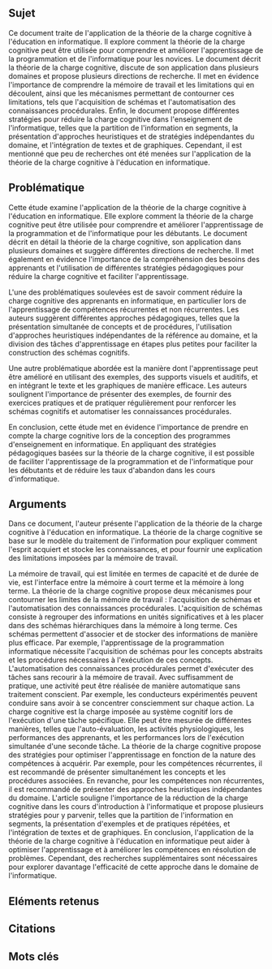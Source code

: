 ## Sujet
Ce document traite de l'application de la théorie de la charge cognitive à l'éducation en informatique. Il explore comment la théorie de la charge cognitive peut être utilisée pour comprendre et améliorer l'apprentissage de la programmation et de l'informatique pour les novices. Le document décrit la théorie de la charge cognitive, discute de son application dans plusieurs domaines et propose plusieurs directions de recherche. Il met en évidence l'importance de comprendre la mémoire de travail et les limitations qui en découlent, ainsi que les mécanismes permettant de contourner ces limitations, tels que l'acquisition de schémas et l'automatisation des connaissances procédurales. Enfin, le document propose différentes stratégies pour réduire la charge cognitive dans l'enseignement de l'informatique, telles que la partition de l'information en segments, la présentation d'approches heuristiques et de stratégies indépendantes du domaine, et l'intégration de textes et de graphiques. Cependant, il est mentionné que peu de recherches ont été menées sur l'application de la théorie de la charge cognitive à l'éducation en informatique.
## Problématique
Cette étude examine l'application de la théorie de la charge cognitive à l'éducation en informatique. Elle explore comment la théorie de la charge cognitive peut être utilisée pour comprendre et améliorer l'apprentissage de la programmation et de l'informatique pour les débutants. Le document décrit en détail la théorie de la charge cognitive, son application dans plusieurs domaines et suggère différentes directions de recherche. Il met également en évidence l'importance de la compréhension des besoins des apprenants et l'utilisation de différentes stratégies pédagogiques pour réduire la charge cognitive et faciliter l'apprentissage.

L'une des problématiques soulevées est de savoir comment réduire la charge cognitive des apprenants en informatique, en particulier lors de l'apprentissage de compétences récurrentes et non récurrentes. Les auteurs suggèrent différentes approches pédagogiques, telles que la présentation simultanée de concepts et de procédures, l'utilisation d'approches heuristiques indépendantes de la référence au domaine, et la division des tâches d'apprentissage en étapes plus petites pour faciliter la construction des schémas cognitifs. 

Une autre problématique abordée est la manière dont l'apprentissage peut être amélioré en utilisant des exemples, des supports visuels et auditifs, et en intégrant le texte et les graphiques de manière efficace. Les auteurs soulignent l'importance de présenter des exemples, de fournir des exercices pratiques et de pratiquer régulièrement pour renforcer les schémas cognitifs et automatiser les connaissances procédurales. 

En conclusion, cette étude met en évidence l'importance de prendre en compte la charge cognitive lors de la conception des programmes d'enseignement en informatique. En appliquant des stratégies pédagogiques basées sur la théorie de la charge cognitive, il est possible de faciliter l'apprentissage de la programmation et de l'informatique pour les débutants et de réduire les taux d'abandon dans les cours d'informatique.
## Arguments
Dans ce document, l'auteur présente l'application de la théorie de la charge cognitive à l'éducation en informatique. La théorie de la charge cognitive se base sur le modèle du traitement de l'information pour expliquer comment l'esprit acquiert et stocke les connaissances, et pour fournir une explication des limitations imposées par la mémoire de travail. 

La mémoire de travail, qui est limitée en termes de capacité et de durée de vie, est l'interface entre la mémoire à court terme et la mémoire à long terme. La théorie de la charge cognitive propose deux mécanismes pour contourner les limites de la mémoire de travail : l'acquisition de schémas et l'automatisation des connaissances procédurales. L'acquisition de schémas consiste à regrouper des informations en unités significatives et à les placer dans des schémas hiérarchiques dans la mémoire à long terme. Ces schémas permettent d'associer et de stocker des informations de manière plus efficace. Par exemple, l'apprentissage de la programmation informatique nécessite l'acquisition de schémas pour les concepts abstraits et les procédures nécessaires à l'exécution de ces concepts. L'automatisation des connaissances procédurales permet d'exécuter des tâches sans recourir à la mémoire de travail. Avec suffisamment de pratique, une activité peut être réalisée de manière automatique sans traitement conscient. Par exemple, les conducteurs expérimentés peuvent conduire sans avoir à se concentrer consciemment sur chaque action. La charge cognitive est la charge imposée au système cognitif lors de l'exécution d'une tâche spécifique. Elle peut être mesurée de différentes manières, telles que l'auto-évaluation, les activités physiologiques, les performances des apprenants, et les performances lors de l'exécution simultanée d'une seconde tâche. La théorie de la charge cognitive propose des stratégies pour optimiser l'apprentissage en fonction de la nature des compétences à acquérir. Par exemple, pour les compétences récurrentes, il est recommandé de présenter simultanément les concepts et les procédures associées. En revanche, pour les compétences non récurrentes, il est recommandé de présenter des approches heuristiques indépendantes du domaine. L'article souligne l'importance de la réduction de la charge cognitive dans les cours d'introduction à l'informatique et propose plusieurs stratégies pour y parvenir, telles que la partition de l'information en segments, la présentation d'exemples et de pratiques répétées, et l'intégration de textes et de graphiques. En conclusion, l'application de la théorie de la charge cognitive à l'éducation en informatique peut aider à optimiser l'apprentissage et à améliorer les compétences en résolution de problèmes. Cependant, des recherches supplémentaires sont nécessaires pour explorer davantage l'efficacité de cette approche dans le domaine de l'informatique.

## Eléments retenus 

## Citations

## Mots clés
